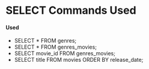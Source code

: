 # SELECT Commands Used





#### Used 
- SELECT * FROM genres;
- SELECT * FROM genres_movies;
- SELECT movie_id FROM genres_movies;
- SELECT title FROM movies ORDER BY release_date;
